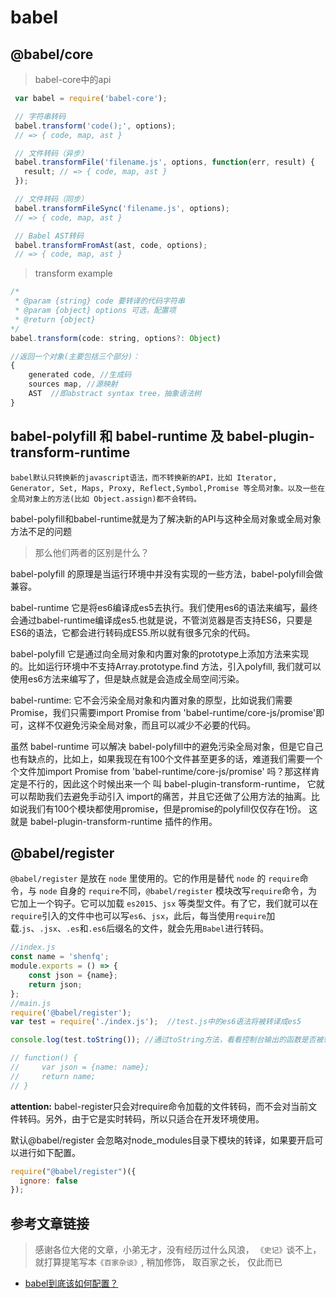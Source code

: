 # babel

## **@babel/core**

> babel-core中的api

```js
 var babel = require('babel-core');

 // 字符串转码
 babel.transform('code();', options);
 // => { code, map, ast }

 // 文件转码（异步）
 babel.transformFile('filename.js', options, function(err, result) {
   result; // => { code, map, ast }
 });

 // 文件转码（同步）
 babel.transformFileSync('filename.js', options);
 // => { code, map, ast }

 // Babel AST转码
 babel.transformFromAst(ast, code, options);
 // => { code, map, ast }
```

> transform example

```js
/*
 * @param {string} code 要转译的代码字符串
 * @param {object} options 可选，配置项
 * @return {object} 
*/
babel.transform(code: string, options?: Object)

//返回一个对象(主要包括三个部分)：
{
    generated code, //生成码
    sources map, //源映射
    AST  //即abstract syntax tree，抽象语法树
}
```

## **babel-polyfill 和 babel-runtime 及 babel-plugin-transform-runtime**

    babel默认只转换新的javascript语法，而不转换新的API，比如 Iterator, Generator, Set, Maps, Proxy, Reflect,Symbol,Promise 等全局对象。以及一些在全局对象上的方法(比如 Object.assign)都不会转码。

babel-polyfill和babel-runtime就是为了解决新的API与这种全局对象或全局对象方法不足的问题

> 那么他们两者的区别是什么？

babel-polyfill 的原理是当运行环境中并没有实现的一些方法，babel-polyfill会做兼容。

babel-runtime 它是将es6编译成es5去执行。我们使用es6的语法来编写，最终会通过babel-runtime编译成es5.也就是说，不管浏览器是否支持ES6，只要是ES6的语法，它都会进行转码成ES5.所以就有很多冗余的代码。

babel-polyfill 它是通过向全局对象和内置对象的prototype上添加方法来实现的。比如运行环境中不支持Array.prototype.find 方法，引入polyfill, 我们就可以使用es6方法来编写了，但是缺点就是会造成全局空间污染。

babel-runtime: 它不会污染全局对象和内置对象的原型，比如说我们需要Promise，我们只需要import Promise from 'babel-runtime/core-js/promise'即可，这样不仅避免污染全局对象，而且可以减少不必要的代码。

虽然 babel-runtime 可以解决 babel-polyfill中的避免污染全局对象，但是它自己也有缺点的，比如上，如果我现在有100个文件甚至更多的话，难道我们需要一个个文件加import Promise from 'babel-runtime/core-js/promise' 吗？那这样肯定是不行的，因此这个时候出来一个 叫 babel-plugin-transform-runtime，
它就可以帮助我们去避免手动引入 import的痛苦，并且它还做了公用方法的抽离。比如说我们有100个模块都使用promise，但是promise的polyfill仅仅存在1份。
这就是 babel-plugin-transform-runtime 插件的作用。

## **@babel/register**

`@babel/register` 是放在 `node` 里使用的。它的作用是替代 `node` 的 `require`命令，与 `node` 自身的 `require`不同，`@babel/register` 模块改写`require`命令，为它加上一个钩子。它可以加载 `es2015`、`jsx` 等类型文件。有了它，我们就可以在`require`引入的文件中也可以写`es6`、`jsx`，此后，每当使用`require`加载.`js`、`.jsx`、`.es`和`.es6`后缀名的文件，就会先用`Babel`进行转码。

```js
//index.js
const name = 'shenfq';
module.exports = () => {
    const json = {name};
    return json;
};
//main.js
require('@babel/register');
var test = require('./index.js');  //test.js中的es6语法将被转译成es5

console.log(test.toString()); //通过toString方法，看看控制台输出的函数是否被转译

// function() {
//     var json = {name: name};
//     return name;
// }
```

**attention:** babel-register只会对require命令加载的文件转码，而不会对当前文件转码。另外，由于它是实时转码，所以只适合在开发环境使用。

默认@babel/register 会忽略对node_modules目录下模块的转译，如果要开启可以进行如下配置。

```js
require("@babel/register")({
  ignore: false
});
```

## 参考文章链接

> 感谢各位大佬的文章，小弟无才，没有经历过什么风浪， `《史记》`谈不上，就打算提笔写本`《百家杂谈》`, 稍加修饰， 取百家之长， 仅此而已

- [babel到底该如何配置？](https://juejin.im/post/59ec657ef265da431b6c5b03)
